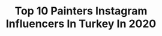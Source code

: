 ---
title: Top 10 Painters Instagram Influencers In Turkey In 2020
description: >-
  Find top painters Instagram influencers in Turkey in 2020. Most popular hashtags: #painting #art #istanbul #drawing.
platform: Instagram
hits: 261
text_top: Identify the best Instagram profiles on inBeat.
text_bottom: inBeat holds 261 Instagram influencers like this in Turkey for you to collaborate.
profiles:
  - username: "orhandoganer.artstudio"
    fullname: >-
      Orhan Doganer
    bio: >-
      Graphic designer - Photographer - Painter - Instructor Karate Istanbul/ Turkey
    location: "Turkey"
    followers: 2614
    engagement: 3709
    commentsToLikes: 0.109500
    id: ckaovg7y44hru0i78e3u55rit
    verified: false
    hashtags: "#pencildrawings, #pencilportrait, #drawingoftheday, #artgallery"
  - username: "cagatay_odabas"
    fullname: >-
      Çağatay Odabaş
    bio: >-
      Official Account Artist, Painter...
    location: "Turkey"
    followers: 17776
    engagement: 573
    commentsToLikes: 0.049710
    id: ck6typ2zg517n0j716v0kuuqr
    verified: false
    hashtags: "#bozluartproject, #art, #sculpture, #artofinstagram"
  - username: "huliaozdemir"
    fullname: >-
      hülya özdemir
    bio: >-
      illustrator and painter of watercolour portraits🎨 colour • harmony • sensibility
    location: "Turkey"
    followers: 60905
    engagement: 605
    commentsToLikes: 0.014724
    id: ck0vz85i57sks0i19fotqqsdp
    verified: false
    hashtags: "#instagood, #creative, #art, #illustration"
  - username: "semadogan._"
    fullname: >-
      Sema Doğan
    bio: >-
      Girl of fire 🧚🏻‍♀️🔥 Climber 🏔⛺️ Rock climber🧗🏻‍♀️ Painter👩🏻‍🎨🎨 Photographer📸 Traveler✈️
    location: "Turkey"
    followers: 28314
    engagement: 530
    commentsToLikes: 0.017929
    id: ck8t4usuj7zk50j78c5kfpexf
    verified: false
    hashtags: "#gezirehberi, #mardinmidyat, #turkey, #instagram"
  - username: "sedatgirgin"
    fullname: >-
      Sedat Girgin
    bio: >-
      #illustrator #painter
    location: "Turkey"
    followers: 40322
    engagement: 444
    commentsToLikes: 0.007370
    id: ck55l5erh0syx0i110qtm54f7
    verified: false
    hashtags: "#drawing, #exhibition, #edition, #quarantinedays"
  - username: "muhammedbasdag"
    fullname: >-
      Muhammed Başdağ
    bio: >-
      Calligrapher, Contemporary Painter, Composer
    location: "Turkey"
    followers: 318755
    engagement: 130
    commentsToLikes: 0.016207
    id: ck14gn6d161xk0i19semkuqst
    verified: false
    hashtags: "#tu, #calligraphy, #contemporaryart, #istanbul"
  - username: "malak_mattar_artist"
    fullname: >-
      MALAK MATTAR  | ملك مطر
    bio: >-
      Palestinian painter, traveler and speaker Based in Istanbul 📍 For original paintings purchase : malakmattar47@gmail.com For signed prints:
    location: "Turkey"
    followers: 18051
    engagement: 401
    commentsToLikes: 0.061471
    id: ckapavnezxmth0i78kfc02tom
    verified: false
    hashtags: "#breastcancerawareness, #painting, #painter, #artoninstagram"
  - username: "adempotas"
    fullname: >-
      Adem Potaş
    bio: >-
      🇹🇷İstanbul/Turkey MSÜ Güzel Sanatlar Fakültesi Sahne ve Görüntü Sanatları Bölümü Painter-Decorator-İnteriordesigner
    location: "Turkey"
    followers: 115926
    engagement: 455
    commentsToLikes: 0.016443
    id: ck8t3e0xr2wti0j78g4eec071
    verified: false
    hashtags: ""
  - username: "melek.garbeto.art"
    fullname: >-
      Melek GARBETOĞLU
    bio: >-
      GARBETOĞLU SANAT architect technician 🏗️ painter 👩‍🎨 #orjinaltablo
    location: "Turkey"
    followers: 8762
    engagement: 757
    commentsToLikes: 0.068546
    id: ck8tap7miskhz0j785a0vredv
    verified: false
    hashtags: "#sketchbookdrawing, #beyoncecarter, #artgallery, #beyonc"
  - username: "mihrimentes"
    fullname: >-
      Mihriban Menteş
    bio: >-
      English Teacher in the morning 👩🏻‍🏫 Rock Painter at night 👩🏻‍🎨 ⤵️Taş Boyama 101 Eğitimi⤵️
    location: "Turkey"
    followers: 3003
    engagement: 1066
    commentsToLikes: 0.077761
    id: ckap09nfopd360i78y1zsljsc
    verified: false
    hashtags: "#paintedrocks, #piedraspintadas, #etsysuccess, #pebbleart"
---